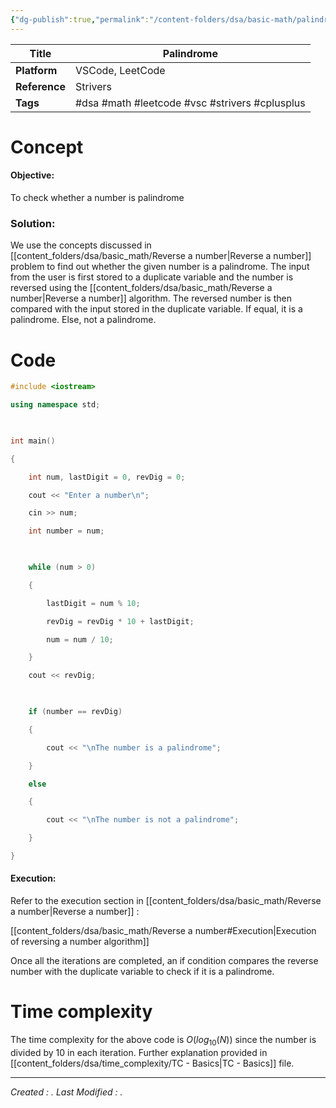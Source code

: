 ```yaml
---
{"dg-publish":true,"permalink":"/content-folders/dsa/basic-math/palindrome/","dgShowToc":true}
---
```



| **Title**     | Palindrome                                     |
| ------------- | ---------------------------------------------- |
| **Platform**  | VSCode, LeetCode                               |
| **Reference** | Strivers                                       |
| **Tags**      | #dsa #math #leetcode #vsc #strivers #cplusplus |
# Concept

#### Objective: 

To check whether a number is palindrome

### Solution:

We use the concepts discussed in [[content_folders/dsa/basic_math/Reverse a number\|Reverse a number]] problem to find out whether the given number is a palindrome. The input from the user is first stored to a duplicate variable and the number is reversed using the [[content_folders/dsa/basic_math/Reverse a number\|Reverse a number]] algorithm. The reversed number is then compared with the input stored in the duplicate variable. If equal, it is a palindrome. Else, not a palindrome.
# Code

```c++
#include <iostream>

using namespace std;

  

int main()

{

    int num, lastDigit = 0, revDig = 0;

    cout << "Enter a number\n";

    cin >> num;

    int number = num;

  

    while (num > 0)

    {

        lastDigit = num % 10;

        revDig = revDig * 10 + lastDigit;

        num = num / 10;

    }

    cout << revDig;

  

    if (number == revDig)

    {

        cout << "\nThe number is a palindrome";

    }

    else

    {

        cout << "\nThe number is not a palindrome";

    }

}
```


#### Execution:

Refer to the execution section in [[content_folders/dsa/basic_math/Reverse a number\|Reverse a number]] :

[[content_folders/dsa/basic_math/Reverse a number#Execution\|Execution of reversing a number algorithm]]

Once all the iterations are completed, an if condition compares the reverse number with the duplicate variable to check if it is a palindrome.

# Time complexity

The time complexity for the above code is $O( log_{10} (N) )$ since the number is divided by 10 in each iteration. Further explanation provided in [[content_folders/dsa/time_complexity/TC - Basics\|TC - Basics]] file.





---
*Created : .*
*Last Modified : .*